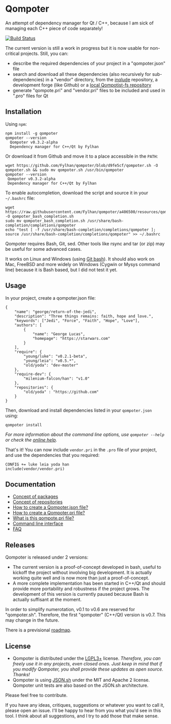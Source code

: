 Qompoter
================================

An attempt of dependency manager for Qt / C++, because I am sick of managing each C++ piece of code separately!


[![Build Status](https://travis-ci.org/Fylhan/qompoter.svg?branch=master)](https://travis-ci.org/Fylhan/qompoter)

The current version is still a work in progress but it is now usable for non-critical projects. Still, you can:

* describe the required dependencies of your project in a "qompoter.json" file
* search and download all these dependencies (also recursively for sub-dependencies) in a "vendor" directory, from the [inqlude](https://inqlude.org/) repository, a development forge (like Github) or a [local Qompotist-fs repository](docs/Repositories.md)
* generate "qompote.pri" and "vendor.pri" files to be included and used in ".pro" files for Qt

Installation
-------------

Using `npm`:

    npm install -g qompoter
    qompoter --version
      Qompoter v0.3.2-alpha
      Dependency manager for C++/Qt by Fylhan

Or download it from Github and move it to a place accessible in the `PATH`:

    wget https://github.com/Fylhan/qompoter/blob/d9fe5cf/qompoter.sh -O qompoter.sh && sudo mv qompoter.sh /usr/bin/qompoter
    qompoter --version
     Qompoter v0.3.2-alpha
     Dependency manager for C++/Qt by Fylhan

To enable autocompletion, download the script and source it in your `~/.bashrc` file:

    wget https://raw.githubusercontent.com/Fylhan/qompoter/a406500/resources/qompoter_bash_completion.sh -O qompoter_bash_completion.sh
    sudo mv qompoter_bash_completion.sh /usr/share/bash-completion/completions/qompoter
    echo "test [ -f /usr/share/bash-completion/completions/qompoter ]; source /usr/share/bash-completion/completions/qompoter" >> ~/.bashrc

Qompoter requires Bash, Git, sed. Other tools like rsync and tar (or zip) may be useful for some advanced cases.

It works on Linux and Windows (using [Git bash](https://git-scm.com/)).
It should also work on Mac, FreeBSD and more widely on Windows (Cygwin or Mysys command line) because it is Bash based, but I did not test it yet.

Usage
-------------

In your project, create a qompoter.json file:

    {
        "name": "george/return-of-the-jedi",
        "description": "Three things remains: faith, hope and love.",
        "keywords": ["Jedi", "Force", "Faith", "Hope", "Love"],
        "authors": [
            {
                "name": "George Lucas",
                "homepage": "https://starwars.com"
            }
        ],
        "require": {
            "young/luke": "v0.2.1-beta",
            "young/leia": "v0.5.*",
            "old/yoda": "dev-master"
        },
        "require-dev": {
            "milenium-falcon/han": "v1.0"
        },
        "repositories": {
            "old/yoda" : "https://github.com"
        }
    }

Then, download and install dependencies listed in your `qompoter.json` using:

    qompoter install

*For more information about the command line options, use `qompoter --help` or check the [online help](docs/Command-line.md).*

That's it! You can now include `vendor.pri` in the `.pro` file of your project, and use the dependencies that you required:

    CONFIG += luke leia yoda han
    include(vendor/vendor.pri)

Documentation
-------------

* [Concept of packages](docs/Packages.md)
* [Concept of repositories](docs/Repositories.md)
* [How to create a Qompoter.json file?](docs/Qompoter-json-file.md)
* [How to create a Qompoter.pri file?](docs/Qompoter-pri-file.md)
* [What is this qompote.pri file?](docs/Home-made-qompote.md)
* [Command line interface](docs/Command-line.md)
* [FAQ](docs/FAQ.md)

Releases
-------------

Qompoter is released under 2 versions:

* The current version is a proof-of-concept developed in bash, useful to kickoff the project without involving big development. It is actually working quite well and is now more than just a proof-of-concept.
* A more complete implementation has been started in C++/Qt and should provide more portability and robustness if the project grows. The development of this version is currently paused because Bash is actually suffisant at the moment.

In order to simplify numerotation, v0.1 to v0.6 are reserved for "qompoter.sh". Therefore, the first "qompoter" (C++/Qt) version is v0.7. This may change in the future.

There is a previsional [roadmap](TODO.md).

License
-------------

* Qompoter is distributed under the [LGPL3+](LICENSE) license. *Therefore, you can freely use it in any projects, even closed ones. Just keep in mind that if you modify Qompoter, you shall provide these updates as open source. Thanks!*
* Qompoter is using [JSON.sh](https://github.com/dominictarr/JSON.sh) under the MIT and Apache 2 license. Qompoter unit tests are also based on the JSON.sh architecture.

Please feel free to contribute.

If you have any ideas, critiques, suggestions or whatever you want to call it, please open an issue. I'll be happy to hear from you what you'd see in this tool. I think about all suggestions, and I try to add those that make sense.
